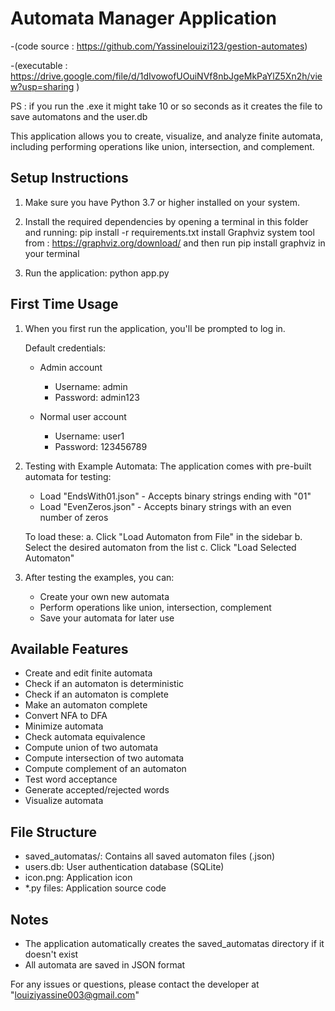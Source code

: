 Automata Manager Application
=========================

-(code source : https://github.com/Yassinelouizi123/gestion-automates)

-(executable : https://drive.google.com/file/d/1dIvowofUOuiNVf8nbJgeMkPaYlZ5Xn2h/view?usp=sharing  )

PS : if you run the .exe it might take 10 or so seconds as it creates the file to save automatons and the user.db

This application allows you to create, visualize, and analyze finite automata, including performing operations like union, intersection, and complement.

Setup Instructions
----------------
1. Make sure you have Python 3.7 or higher installed on your system.

2. Install the required dependencies by opening a terminal in this folder and running:
   pip install -r requirements.txt
   install Graphviz system tool from : https://graphviz.org/download/
   and then run pip install graphviz in your terminal


3. Run the application:
   python app.py

First Time Usage
--------------
1. When you first run the application, you'll be prompted to log in.

   Default credentials:

   - Admin account
     - Username: admin
     - Password: admin123

   - Normal user account
     - Username: user1
     - Password: 123456789

2. Testing with Example Automata:
   The application comes with pre-built automata for testing:
   - Load "EndsWith01.json" - Accepts binary strings ending with "01"
   - Load "EvenZeros.json" - Accepts binary strings with an even number of zeros

   To load these:
   a. Click "Load Automaton from File" in the sidebar
   b. Select the desired automaton from the list
   c. Click "Load Selected Automaton"

3. After testing the examples, you can:
   - Create your own new automata
   - Perform operations like union, intersection, complement
   - Save your automata for later use

Available Features
---------------
- Create and edit finite automata
- Check if an automaton is deterministic
- Check if an automaton is complete
- Make an automaton complete
- Convert NFA to DFA
- Minimize automata
- Check automata equivalence
- Compute union of two automata
- Compute intersection of two automata
- Compute complement of an automaton
- Test word acceptance
- Generate accepted/rejected words
- Visualize automata

File Structure
-------------
- saved_automatas/: Contains all saved automaton files (.json)
- users.db: User authentication database (SQLite)
- icon.png: Application icon
- *.py files: Application source code

Notes
-----
- The application automatically creates the saved_automatas directory if it doesn't exist
- All automata are saved in JSON format

For any issues or questions, please contact the developer at "louiziyassine003@gmail.com"


